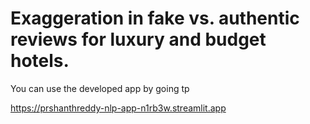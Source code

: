 # Exaggeration in fake vs. authentic reviews for luxury and budget hotels.

You can use the developed app by going tp

https://prshanthreddy-nlp-app-n1rb3w.streamlit.app

